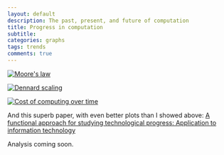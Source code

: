 ```yaml
---
layout: default
description: The past, present, and future of computation
title: Progress in computation
subtitle:
categories: graphs
tags: trends
comments: true
---
```


[![Moore's law](http://upload.wikimedia.org/wikipedia/commons/0/00/Transistor_Count_and_Moore%27s_Law_-_2011.svg)](http://en.wikipedia.org/wiki/Moore's_law)

[![Dennard scaling](http://www.extremetech.com/wp-content/uploads/2015/04/CPU-Scaling.jpg)](http://www.extremetech.com/extreme/203490-moores-law-is-dead-long-live-moores-law)

[![Cost of computing over time](http://www.extremetech.com/wp-content/uploads/2015/04/MooresLaw2.png)](http://www.extremetech.com/extreme/203490-moores-law-is-dead-long-live-moores-law)

And this superb paper, with even better plots than I showed above: [A functional approach for studying technological progress: Application to information technology](https://dx.doi.org/10.1016/j.techfore.2006.06.001)

Analysis coming soon.
